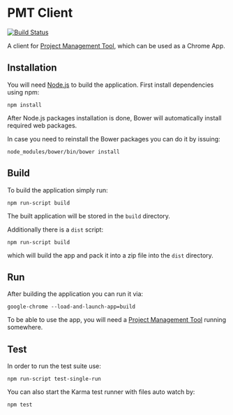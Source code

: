 PMT Client
==========

[![Build Status](https://travis-ci.org/adrianolek/PMT-Client.svg?branch=master)](https://travis-ci.org/adrianolek/PMT-Client)

A client for [Project Management Tool](https://github.com/adrianolek/PMT), which can be used as a Chrome App.

Installation
------------

You will need [Node.js](https://nodejs.org/download/) to build the application.
First install dependencies using npm:

    npm install

After Node.js packages installation is done, Bower will automatically install required web packages.

In case you need to reinstall the Bower packages you can do it by issuing:

    node_modules/bower/bin/bower install

Build
-----

To build the application simply run:

    npm run-script build

The built application will be stored in the `build` directory.

Additionally there is a `dist` script:

    npm run-script build

which will build the app and pack it into a zip file into the `dist` directory.

Run
---

After building the application you can run it via:

    google-chrome --load-and-launch-app=build

To be able to use the app, you will need a [Project Management Tool](https://github.com/adrianolek/PMT) running somewhere.

Test
----

In order to run the test suite use:

    npm run-script test-single-run

You can also start the Karma test runner with files auto watch by:

    npm test
